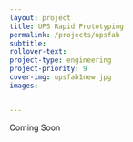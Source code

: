 ```yaml
---
layout: project
title: UPS Rapid Prototyping
permalink: /projects/upsfab
subtitle:
rollover-text:
project-type: engineering
project-priority: 9
cover-img: upsfab1new.jpg
images:


---
```


Coming Soon